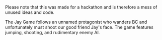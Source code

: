 Please note that this was made for a hackathon and is therefore a mess of unused ideas and code.

The Jay Game follows an unnamed protagonist who wanders BC and unfortunately must shoot our good friend Jay's face.
The game features jumping, shooting, and rudimentary enemy AI.
